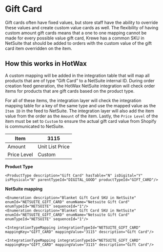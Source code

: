 # Gift Card
Gift cards often have fixed values, but store staff have the ability to override these values and create custom value cards as well. The flexibility of having custom amount gift cards means that a one to one mapping cannot be made for every possible value gift card, Krewe has a common SKU in NetSuite that should be added to orders with the custom value of the gift card item overridden on the item.

## How this works in HotWax
A custom mapping will be added in the integration table that will map all products that are of type “Gift Card” to a NetSuite internal ID. During order creation feed generation, the HotWax NetSuite integration will check order items for products that are gift cards based on the product type.

For all of these items, the integration layer will check the integration mapping table for a key of the same type and use the mapped value as the `Item ID` in the feed to NetSuite. The integration layer will also add the item value from the order as the `Amount` of the item. Lastly, the `Price Level` of the item must be set to `Custom` to ensure the actual gift card value from Shopify is communicated to NetSuite.

| Item           | 3115            |
| -------------- | --------------- |
| Amount         | Unit List Price |
| Price Level    | Custom          |

**Product Type**

```
<ProductType description="Gift Card" hasTable="N" isDigital="Y" isPhysical="N" parentTypeId="DIGITAL_GOOD" productTypeId="GIFT_CARD"/>
```

**NetSuite mapping**

```
<Enumeration description="Blanket Gift Card SKU in NetSuite" enumId="NETSUITE_GIFT_CARD" enumName="Netsuite Gift Card" enumTypeId="NETSUITE" sequenceId="1"/>
<Enumeration description="Blanket Gift Card SKU in NetSuite" enumId="NETSUITE_GIFT_CARD" enumName="Netsuite Gift Card" enumTypeId="NETSUITE" sequenceId="1"/>

<IntegrationTypeMapping integrationTypeId="NETSUITE_GIFT_CARD" mappingKey="GIFT_CARD" mappingValue="3115" description="Gift Card"/>

<IntegrationTypeMapping integrationTypeId="NETSUITE_GIFT_CARD" mappingKey="GIFT_CARD" mappingValue="3115" description="Gift Card"/>
```
